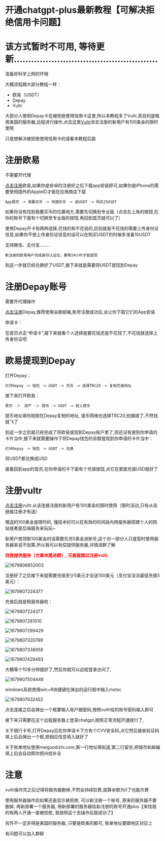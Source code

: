 # 开通chatgpt-plus最新教程【可解决拒绝信用卡问题】





# 该方式暂时不可用, 等待更新..................................................











准备好科学上网的环境

大概流程跟大部分教程一样：

- 欧易（USDT）
- Depay
- Vultr

大部分人使用Depay卡在被拒绝使用信用卡这里,所以本教程多了Vultr,其目的是租用美国的服务器,远程进行操作,点击这里[Vultr](https://www.vultr.com/?ref=9028686-8H)进去注册的新用户有100美金的限时使用

只是想解决被拒绝使用信用卡的请看本教程后面

# 注册欧易

不需要开代理

[点击注册](https://www.cnouyi.care/cn/join/76029553)欧易,如果你是安卓的注册好之后下载app安装即可,如果你是iPhone的需要使用国外的AppleID才能在应用商店下载

```
App首页 -> 我要买币 -> 快捷买币 -> 选USDT -> 购买25USDT
```

如果你没有找到我要买币的位置地方,需要先切换到专业版（点击左上角的按钮,在你的账号下面有个切换至专业版的按钮,再回到首页就可以了）

使用Depay开卡有两种选择,花钱的和不花钱的,区别就是不花钱的需要上传身份证信息,如果你不想上传身份证信息的话可以在购买USDT的时候多准备10USDT

支持微信、支付宝........

```
新注册的欧易用户完成身份认证后，要等24小时才能提现
```

到这一步就已经兑换好了USDT,接下来就是需要将USDT提现到Depay

# 注册Depay账号

需要开代理操作

[点击注册](https://depay.depay.one/web-app/register-h5?invitCode=121606&lang=zh-cn)Depay,推荐使用谷歌邮箱,账号注册成功后,会让你下载它们的App安装

申请卡：

在首页点击“申请卡”,接下来就看个人选择是要花钱还是不花钱了,不花钱就选择上传身份证吧

# 欧易提现到Depay

打开Depay：

```
打开Depay -> 钱包 -> USDT -> 充币 -> 选择TRC20 -> 复制充值地址
```

接下来打开欧易：

```
首页 -＞　资产 -＞ 提币 -> USDT -> 链上提币
```

提币地址填你刚刚在Depay复制的地址, 提币网络也选择TRC20,别搞错了,不然钱就飞了

到这一步之后就已经完成了将欧易提现到Depay账户里了,但还没有提到你申请的卡片当中,接下来就需要操作下将Depay钱包的余额提现到你申请的卡片当中：

```
打开Depay -> 钱包 -> USDT -> 兑换
```

将USDT都兑换成USD

接着回到app的首页,在你申请的卡下面有个充值按钮,点它在里面充值USD就好了

# 注册vultr

[点击注册](https://www.vultr.com/?ref=9028686-8H)vultr,从该连接注册的新用户有100美金的限时使用（限时活动,只有从该链接注册才有送）

赠送的100美金是限时的, 懂技术的可以在有效的时间段内用服务器搭建个人的网站或者是后端服务来玩玩~

新用户想领取100美金的话需要先充5美金进账号,这个对一部分人只是暂时使用服务器来说不划算,所以我可以有偿提供服务器,详情进群了解

<div style="color: red;font-weight: 700;">找我提供服务（文章末尾进群）, 可直接跳过注册vultr</div>

![1679806852003](./img/1679806852003.png)

注册好了之后接下来就需要充值至少5美元才会送100美元（支付宝没法最低充值5美元）：

![1679807224377](./img/2222.png)

充值后就是租服务器啦：

![1679807224377](./img/1679807224377.png)

![1679807281010](./img/1679807281010.png)

![1679807299429](./img/1679807299429.png)

![1679807320789](./img/1679807320789.png)

![1679807338958](./img/1679807338958.png)

![1679807429493](./img/1679807429493.png)

大概等个10多分钟就好了,然后你就可以远程登录访问了,

![1679807504448](./img/1679807504448.png)

windows系统使用win+R快捷键在弹出的运行框中输入mstsc

![1679807632452](./img/1679807632452.png)

点击连接之后会弹出一个框要输入账户跟密码,按照vultr给的账号密码输入即可

接下来只需要在这个远程服务器上登录chatgpt,按照正常流程开通就行了,

关于银行卡号,打开Depay后在你申请卡下方有个CVV安全码,点它然后接收验证码填上后会弹出一个框,把相应信息填入就好了

关于账单地址使用meiguodizhi.com,第一行地址填街道,第二行留空,把城市和邮编填上后会自动帮你把州给补全

# 注意

vultr操作完之后记得将服务器删掉,不然会持续扣费,就算余额为0了也能欠费

使用服务器操作后如果还是显示被拒绝, 可以新注册一个账号, 原来的服务器不要删掉, 再新部署一个服务器, 用新部署的服务器给新注册的账号开通plus【来找我的有两人开通一直被拒绝, 我按照这个去操作后就成功了】

另外不一定非得是美国的服务器, 只要是欧美的都可, 账单地址要跟地区对应上

有问题可以加入群聊


